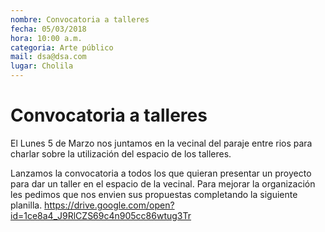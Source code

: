 ```yaml
---
nombre: Convocatoria a talleres
fecha: 05/03/2018
hora: 10:00 a.m.
categoria: Arte público
mail: dsa@dsa.com
lugar: Cholila
---
```


<h1>Convocatoria a talleres</h1>
El Lunes 5 de Marzo nos juntamos en la vecinal del paraje entre rios para charlar sobre la utilización del espacio de los talleres.

Lanzamos la convocatoria a todos los que quieran presentar un proyecto para dar un taller en el espacio de la vecinal.
Para mejorar la organización les pedimos que nos envien sus propuestas completando la siguiente planilla.
https://drive.google.com/open?id=1ce8a4_J9RlCZS69c4n905cc86wtug3Tr
